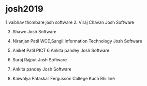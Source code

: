 # josh2019
1.vaibhav thombare
 josh software
2. Viraj Chavan
   Josh Software

3. Shawn
   Josh Software
4. Niranjan Patil
   WCE,Sangli
   Information Technology
   Josh Software
5. Aniket Patil
   PICT
6.Ankita pandey
   Josh Software
6. Suraj Rajput
   Josh Software
7. Ankita pandey
   Josh Software

9. Kaiwalya Pataskar
     Fergusson College
     Kuch Bhi line
     

